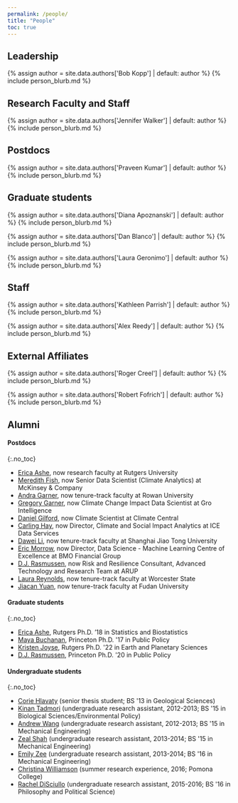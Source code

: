 ```yaml
---
permalink: /people/
title: "People" 
toc: true
---
```


## Leadership

{% assign author = site.data.authors['Bob Kopp'] | default: author %}
{% include person_blurb.md %}

## Research Faculty and Staff

{% assign author = site.data.authors['Jennifer Walker'] | default: author %}
{% include person_blurb.md %}

## Postdocs

{% assign author = site.data.authors['Praveen Kumar'] | default: author %}
{% include person_blurb.md %}

  
## Graduate students


{% assign author = site.data.authors['Diana Apoznanski'] | default: author %}
{% include person_blurb.md %}

{% assign author = site.data.authors['Dan Blanco'] | default: author %}
{% include person_blurb.md %}

{% assign author = site.data.authors['Laura Geronimo'] | default: author %}
{% include person_blurb.md %}

## Staff

{% assign author = site.data.authors['Kathleen Parrish'] | default: author %}
{% include person_blurb.md %}

{% assign author = site.data.authors['Alex Reedy'] | default: author %}
{% include person_blurb.md %}

## External Affiliates

{% assign author = site.data.authors['Roger Creel'] | default: author %}
{% include person_blurb.md %}

{% assign author = site.data.authors['Robert Fofrich'] | default: author %}
{% include person_blurb.md %}


## Alumni

#### Postdocs
{:.no_toc}

* [Erica Ashe](https://scholar.google.com/citations?user=UZ1-b8IAAAAJ), now research faculty at Rutgers University
* [Meredith Fish](https://scholar.google.com/citations?user=ylBUGX4AAAAJ), now Senior Data Scientist (Climate Analytics) at McKinsey & Company
* [Andra Garner](https://sites.google.com/site/andrajreed/home?authuser=0), now tenure-track faculty at Rowan University
* [Gregory Garner](https://sites.google.com/site/gggarner121/), now Climate Change Impact Data Scientist at Gro Intelligence
* [Daniel Gilford](http://danielgilford.com), now Climate Scientist at Climate Central
* [Carling Hay](http://www.carlinghay.com), now Director, Climate and Social Impact Analytics at ICE Data Services
* [Dawei Li](https://scholar.google.com/citations?user=qfAPnEIAAAAJ&hl=en&oi=sra),  now tenure-track faculty at Shanghai Jiao Tong University
* [Eric Morrow](http://www.ericmorrow.ca), now Director, Data Science - Machine Learning Centre of Excellence at BMO Financial Group
* [D.J. Rasmussen](http://www.djrasmussen.co), now Risk and Resilience Consultant, Advanced Technology and Research Team at ARUP
* [Laura Reynolds](https://scholar.google.com/citations?hl=en&user=dsGpWHcAAAAJ), now tenure-track faculty at Worcester State
* [Jiacan Yuan](https://scholar.google.com/citations?user=FXb2_P0AAAAJ&hl=en), now tenure-track faculty at Fudan University

#### Graduate students
{:.no_toc}

* [Erica Ashe](https://scholar.google.com/citations?user=UZ1-b8IAAAAJ), Rutgers Ph.D. ’18 in Statistics and Biostatistics
* [Maya Buchanan](https://www.linkedin.com/in/maya-buchanan-b544a87/), Princeton Ph.D. '17 in Public Policy
* [Kristen Joyse](https://scholar.google.com/citations?user=CJNSnZcAAAAJ), Rutgers Ph.D. '22 in Earth and Planetary Sciences
* [D.J. Rasmussen](http://www.djrasmussen.co), Princeton Ph.D. '20 in Public Policy

#### Undergraduate students
{:.no_toc}

* [Corie Hlavaty](https://www.linkedin.com/in/corie-hlavaty-7a2a92b2/) (senior thesis student; BS '13 in Geological Sciences)
* [Kinan Tadmori](https://www.linkedin.com/pub/kinan-tadmori/b0/42a/212) (undergraduate research assistant, 2012-2013; BS '15 in Biological Sciences/Environmental Policy)
* [Andrew Wang](https://www.linkedin.com/in/andrewericwang/) (undergraduate research assistant, 2012-2013; BS '15 in Mechanical Engineering)
* [Zeal Shah](https://www.linkedin.com/pub/zeal-shah/a3/902/353) (undergraduate research assistant, 2013-2014; BS '15 in Mechanical Engineering)
* [Emily Zee](https://www.linkedin.com/pub/emily-zee/89/19a/56) (undergraduate research assistant, 2013-2014; BS '16 in Mechanical Engineering)
* [Christina Williamson](http://reu.dimacs.rutgers.edu/~chrisw/) (summer research experience, 2016; Pomona College)
* [Rachel DiSciullo](https://www.linkedin.com/pub/rachel-k-disciullo/8a/931/431) (undergraduate research assistant, 2015-2016; BS '16 in Philosophy and Political Science)

